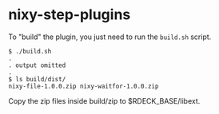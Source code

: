 # nixy-step-plugins


To "build" the plugin, you just need to run the `build.sh` script.

```
$ ./build.sh
.
. output omitted
.
$ ls build/dist/
nixy-file-1.0.0.zip	nixy-waitfor-1.0.0.zip
```

Copy the zip files inside build/zip to $RDECK_BASE/libext.

